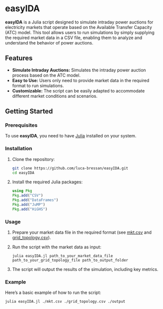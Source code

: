 # easyIDA

**easyIDA** is a Julia script designed to simulate intraday power auctions for electricity markets that operate based on the Available Transfer Capacity (ATC) model. This tool allows users to run simulations by simply supplying the required market data in a CSV file, enabling them to analyze and understand the behavior of power auctions.

## Features

- **Simulate Intraday Auctions:** Simulates the intraday power auction process based on the ATC model.
- **Easy to Use:** Users only need to provide market data in the required format to run simulations.
- **Customizable:** The script can be easily adapted to accommodate different market conditions and scenarios.

## Getting Started

### Prerequisites

To use **easyIDA**, you need to have [Julia](https://julialang.org/downloads/) installed on your system.

### Installation

1. Clone the repository:
    ```bash
    git clone https://github.com/luca-bressan/easyIDA.git
    cd easyIDA
    ```

2. Install the required Julia packages:
    ```julia
    using Pkg
    Pkg.add("CSV")
    Pkg.add("DataFrames")
    Pkg.add("JuMP")
    Pkg.add("HiGHS")
    ```

### Usage

1. Prepare your market data file in the required format (see [mkt.csv](mkt.csv) and [grid_topology.csv](grid_topology.csv)).

2. Run the script with the market data as input:
    ```pwsh
    julia easyIDA.jl path_to_your_market_data_file path_to_your_grid_topology_file path_to_output_folder
    ```

3. The script will output the results of the simulation, including key metrics.

### Example

Here’s a basic example of how to run the script:

```pwsh
julia easyIDA.jl ./mkt.csv ./grid_topology.csv ./output
```
